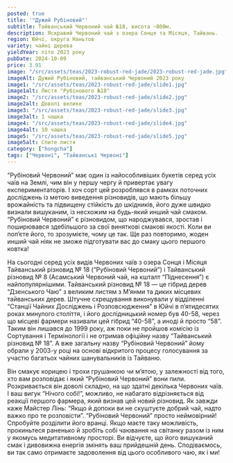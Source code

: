 ```yaml
---
posted: true
title: '"Дужий Рубіновий"'
subtitle: Тайванський Червоний чай №18, висота ~800м.
description: Яскравий Червоний чай з озера Сонця та Місяця, Тайвань.
region: Юйчі, округа Наньтов
variety: чайні дерева
yieldYear: літо 2023 року
pubDate: 2024-10-09
price: 3.91
image: "/src/assets/teas/2023-robust-red-jade/2023-robust-red-jade.jpg"
imageAlt: Дужий Рубіновий, тайванський Червоний 2023 року
image1: "/src/assets/teas/2023-robust-red-jade/slide1.jpg"
image1alt: Листя "Рубінового №18"
image2: "/src/assets/teas/2023-robust-red-jade/slide2.jpg"
image2alt: Доволі велике
image3: "/src/assets/teas/2023-robust-red-jade/slide3.jpg"
image3alt: 1 чашка
image4: "/src/assets/teas/2023-robust-red-jade/slide4.jpg"
image4alt: 10 чашка
image5: "/src/assets/teas/2023-robust-red-jade/slide5.jpg"
image5alt: Спите листя
category: ["hongcha"]
tags: ["Червоні", "Тайванські Червоні"]
---
```


“Рубіновий Червоний” має один із найособливіших букетів серед усіх чаїв на Землі, чим він у першу чергу й привертає увагу експериментаторів. І хоч сорт цей розроблявся в рамках поточних досліджень із метою виведення різновидів, що мають більшу врожайність та підвищену стійкість до шкідників, його дуже швидко визнали вишуканим, із несхожим на будь-який инший чай смаком. “Рубіновий Червоний” є різновидом, що народжувався, зростав і поширювався здебільшого за свої виняткові смакові якості. Коли ви поп’єте його, то зрозумієте, чому це так. Ще раз повторимо, жоден инший чай ніяк не зможе підготувати вас до смаку цього першого ковтка!

На сьогодні серед усіх видів Червоних чаїв з озера Сонця і Місяця Тайванський різновид № 18 (“Рубіновий Червоний”) і Тайванський різновид № 8 (Асамський Червоний чай, на кшталт “Піднесення”) є найпопулярнішими. Тайванський різновид № 18 — це гібрид дерев “Дзенського Чаю” з великим листям з М’янми та диких місцевих тайванських дерев. Штучне схрещування виконували у відділенні “Станції Чайних Досліджень і Розповсюдження” в Юйчі в п’ятидесятих роках минулого століття, і його дослідницький номер був 40-58, через що місцеві фармери називали цей гібрид “40-58”, а иноді й просто “58”. Таким він лишався до 1999 року, аж поки не пройшов комісію із Сортування і Термінології і не отримав офіційну назву “Тайванський різновид № 18”. А вже загальну назву “Рубіновий Червоний” йому обрали у 2003-у році на основі відкритого процесу голосування за участю багатьох чайних шанувальників із Тайваню.

Він смакує корицею і трохи грушанкою чи м’ятою, у залежності від того, хто вам розповідає і який “Рубіновий Червоний” вони пили. Розкривається він доволі складно, на що здатні декілька Червоних чаїв. І ваш вигук “Нічого собі!”, можливо, не набагато відрізняється від реакції першого фармера, який визнав цей новий різновид. Як завжди каже Майстер Лінь: “Якщо й допоки ви не скуштуєте добрий чай, надто важко про те розповісти”. “Рубіновий Червоний” просто неймовірний! Спробуйте розділити його вранці. Якщо маєте таку можливість, прокиньтеся раненько й зробіть собі чаювання на світанку разом із ним у якомусь медитативному просторі. Ви відчуєте, що його вишуканий смак і дивовижна енергія змінять ваш прийдешній день. Сподіваємось, ви так само отримаєте задоволення від цього особливого чаю, як і ми!
